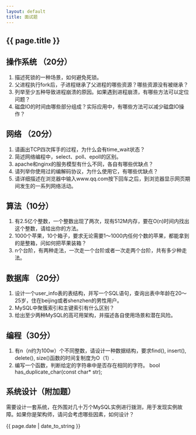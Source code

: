 ```yaml
---
layout: default
title: 面试题
---
```


## {{ page.title }}

## 操作系统 （20分）
1. 描述死锁的一种场景，如何避免死锁。
2. 父进程执行fork后，子进程继承了父进程的哪些资源？哪些资源没有被继承？
3. 列举至少五种导致进程崩溃的原因。如果遇到进程崩溃，有哪些方法可以定位问题？
4. 磁盘IO的时间由哪些部分组成？实际应用中，有哪些方法可以减少磁盘IO操作？


## 网络 （20分）
1. 请画出TCP四次挥手的过程，为什么会有time_wait状态？ 
2. 简述网络编程中，select、poll、epoll的区别。
3. apache和nginx的服务模型有什么不同，各自有哪些优缺点？
4. 请列举你使用过的编解码协议，为什么使用它，有哪些优缺点？
5. 请详细描述在浏览器中输入www.qq.com按下回车之后，到浏览器显示网页期间发生的一系列网络活动。


## 算法（10分）
1. 有2.5亿个整数，一个整数出现了两次，现有512M内存，要在O(n)时间内找出这个整数，请给出你的方法。
2. 1000个苹果，10个箱子，要求无论需要1～1000内任何个数的苹果，都能拿到的是整箱，问如何把苹果装箱？
3. n个台阶，有两种走法，一次走一个台阶或者一次走两个台阶，共有多少种走法。

## 数据库 （20分）
1. 设计一个user_info表的表结构，并写一个SQL语句，查询出表中年龄在20～25岁，住在beijing或者shenzhen的男性用户。
2. MySQL中聚簇索引和主键索引有什么区别？ 
3. 给出至少两种MySQL的高可用架构，并描述各自使用场景和潜在风险。

## 编程（30分）
1. 有n（n约为100w）个不同整数，请设计一种数据结构，要求find(), insert(), delete(), size()函数的时间复制度为O（1）.
2. 编写一个函数，判断给定的字符串中是否存在相同的字符。
bool has_duplicate_char(const char* str);

## 系统设计（附加题）
需要设计一套系统，在外围对几十万个MySQL实例进行拨测，用于发现实例故障。如果你是架构师，请问会考虑哪些因素，如何设计？

{{ page.date | date_to_string }}